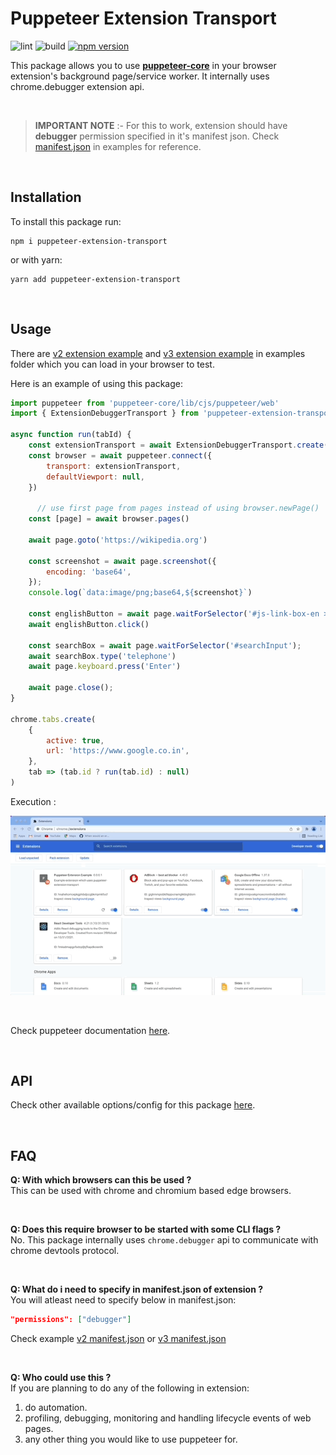 # Puppeteer Extension Transport

![lint](https://github.com/gajananpp/puppeteer-extension-transport/actions/workflows/lint.yml/badge.svg) 
![build](https://github.com/gajananpp/puppeteer-extension-transport/actions/workflows/build.yml/badge.svg) 
[![npm version](https://badge.fury.io/js/puppeteer-extension-transport.svg)](https://www.npmjs.com/package/puppeteer-extension-transport)

This package allows you to use [**puppeteer-core**](https://github.com/puppeteer/puppeteer#puppeteer-core) in your browser extension's background page/service worker. It internally uses chrome.debugger extension api.

<br>

> **IMPORTANT NOTE** :- 
> For this to work, extension should have **debugger** permission specified in it's manifest json. Check [manifest.json](examples/extension-v2/manifest.json) in examples for reference.

<br>

## Installation

To install this package run:
```
npm i puppeteer-extension-transport
```
or with yarn:
```
yarn add puppeteer-extension-transport
```

<br>

## Usage

There are [v2 extension example](examples/extension-v2) and [v3 extension example](examples/extension-v3) in examples folder which you can load in your browser to test.

Here is an example of using this package:

```javascript
import puppeteer from 'puppeteer-core/lib/cjs/puppeteer/web'
import { ExtensionDebuggerTransport } from 'puppeteer-extension-transport'

async function run(tabId) {
    const extensionTransport = await ExtensionDebuggerTransport.create(tabId)
    const browser = await puppeteer.connect({
        transport: extensionTransport,
        defaultViewport: null,
    })

      // use first page from pages instead of using browser.newPage()
    const [page] = await browser.pages()

    await page.goto('https://wikipedia.org')

    const screenshot = await page.screenshot({
        encoding: 'base64',
    });
    console.log(`data:image/png;base64,${screenshot}`)

    const englishButton = await page.waitForSelector('#js-link-box-en > strong')
    await englishButton.click()

    const searchBox = await page.waitForSelector('#searchInput');
    await searchBox.type('telephone')
    await page.keyboard.press('Enter')

    await page.close();
}

chrome.tabs.create(
    {
        active: true,
        url: 'https://www.google.co.in',
    },
    tab => (tab.id ? run(tab.id) : null)
)
```
Execution :

![execution gif](examples/execution.gif)

<br>

Check puppeteer documentation [here](https://pptr.dev/).

<br>

## API

Check other available options/config for this package [here](docs/README.md).

<br>

## FAQ

**Q: With which browsers can this be used ?**
<br>
This can be used with chrome and chromium based edge browsers.

<br>

**Q: Does this require browser to be started with some CLI flags ?**
<br>
No. This package internally uses `chrome.debugger` api to communicate with chrome devtools protocol.

<br>

**Q: What do i need to specify in manifest.json of extension ?**
<br>
You will atleast need to specify below in manifest.json:
```json
"permissions": ["debugger"]
```
Check example [v2 manifest.json](examples/extension-v2/manifest.json) or [v3 manifest.json](examples/extension-v3/manifest.json) 

<br>

**Q: Who could use this ?**
<br>
If you are planning to do any of the following in extension:
1. do automation.
2. profiling, debugging, monitoring and handling lifecycle events of web pages.
3. any other thing you would like to use puppeteer for.
<br>